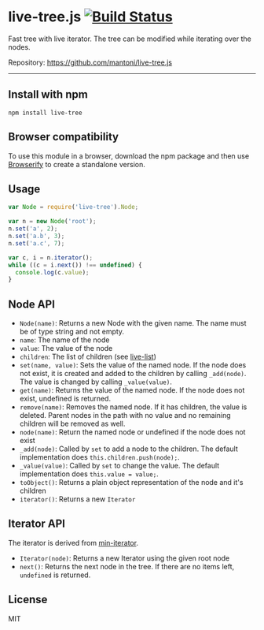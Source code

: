 # live-tree.js [![Build Status](https://secure.travis-ci.org/mantoni/live-tree.js.png?branch=master)](http://travis-ci.org/mantoni/live-tree.js)

Fast tree with live iterator. The tree can be modified
while iterating over the nodes.

Repository: <https://github.com/mantoni/live-tree.js>

---

## Install with npm

```
npm install live-tree
```

## Browser compatibility

To use this module in a browser, download the npm package and then use
[Browserify](http://browserify.org) to create a standalone version.

## Usage

```js
var Node = require('live-tree').Node;

var n = new Node('root');
n.set('a', 2);
n.set('a.b', 3);
n.set('a.c', 7);

var c, i = n.iterator();
while ((c = i.next()) !== undefined) {
  console.log(c.value);
}
```

## Node API

- `Node(name)`: Returns a new Node with the given name. The name must be of
  type string and not empty.
- `name`: The name of the node
- `value`: The value of the node
- `children`: The list of children (see [live-list][])
- `set(name, value)`: Sets the value of the named node. If the node does not
  exist, it is created and added to the children by calling `_add(node)`. The
  value is changed by calling `_value(value)`.
- `get(name)`: Returns the value of the named node. If the node does not exist,
   undefined is returned.
- `remove(name)`: Removes the named node. If it has children, the value is
  deleted. Parent nodes in the path with no value and no remaining children
  will be removed as well.
- `node(name)`: Return the named node or undefined if the node does not exist
- `_add(node)`: Called by `set` to add a node to the children. The default
  implementation does `this.children.push(node);`.
- `_value(value)`: Called by `set` to change the value. The default
  implementation does `this.value = value;`.
- `toObject()`: Returns a plain object representation of the node and it's
  children
- `iterator()`: Returns a new `Iterator`

## Iterator API

The iterator is derived from [min-iterator][].

- `Iterator(node)`: Returns a new Iterator using the given root node
- `next()`: Returns the next node in the tree. If there are no items left,
  `undefined` is returned.

[min-iterator]: https://github.com/mantoni/min-iterator.js

## License

MIT

[live-list]: https://github.com/mantoni/live-list.js "Fast linked list with live iterator"
